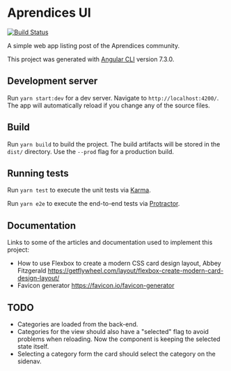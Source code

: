 # Aprendices UI
[![Build Status](https://travis-ci.org/paucls/aprendices-ui.svg?branch=master)](https://travis-ci.org/paucls/aprendices-ui)

A simple web app listing post of the Aprendices community.  

This project was generated with [Angular CLI](https://github.com/angular/angular-cli) version 7.3.0.

## Development server

Run `yarn start:dev` for a dev server. Navigate to `http://localhost:4200/`. The app will automatically reload if you change any of the source files.

## Build

Run `yarn build` to build the project. The build artifacts will be stored in the `dist/` directory. Use the `--prod` flag for a production build.

## Running tests

Run `yarn test` to execute the unit tests via [Karma](https://karma-runner.github.io).

Run `yarn e2e` to execute the end-to-end tests via [Protractor](http://www.protractortest.org/).

## Documentation
Links to some of the articles and documentation used to implement this project:

- How to use Flexbox to create a modern CSS card design layout, Abbey Fitzgerald
https://getflywheel.com/layout/flexbox-create-modern-card-design-layout/
- Favicon generator
https://favicon.io/favicon-generator

## TODO
- Categories are loaded from the back-end.
- Categories for the view should also have a "selected" flag
to avoid problems when reloading. Now the component is keeping
the selected state itself.
- Selecting a category form the card should select the category
on the sidenav.
